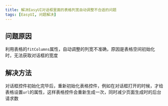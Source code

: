 ```yaml
---
title: 解决EasyUI对话框里面的表格列宽自动调整不合适的问题
tags: [EasyUI, 问题解决]
---
```


## 问题原因

利用表格的`fitColumns`属性，自动调整的列宽不准确，原因是表格空间初始化时，无法获取对话框的宽度

## 解决方法

对话框控件初始化完毕后，重新初始化表格控件，例如在对话框打开的时候，才给表格设置`url`的属性，这样表格控件会重新生成一次，同时减少页面生成时的后台请求数